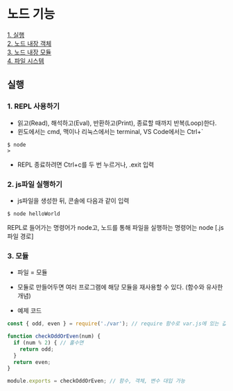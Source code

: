 # 노드 기능
[1. 실행](#실행)    
[2. 노드 내장 객체](./Node-Objects)  
[3. 노드 내장 모듈](./Node-Module)  
[4. 파일 시스템](./FileSystem)

## 실행

### 1. REPL 사용하기
- 읽고(Read), 해석하고(Eval), 반환하고(Print), 종료할 때까지 반복(Loop)한다.
- 윈도에서는 cmd, 맥이나 리눅스에서는 terminal, VS Code에서는 Ctrl+`
~~~console
$ node
>
~~~
- REPL 종료하려면 Ctrl+c를 두 번 누르거나, .exit 입력

### 2. js파일 실행하기
- js파일을 생성한 뒤, 콘솔에 다음과 같이 입력
~~~console
$ node helloWorld
~~~
REPL로 들어가는 명령어가 node고, 노드를 통해 파일을 실행하는 명령어는 node [.js 파일 경로]

### 3. 모듈
- 파일 = 모듈
- 모듈로 만들어두면 여러 프로그램에 해당 모듈을 재사용할 수 있다. (함수와 유사한 개념)

- 예제 코드
~~~js
const { odd, even } = require('./var'); // require 함수로 var.js에 있는 값을 불러옴

function checkOddOrEven(num) {
  if (num % 2) { // 홀수면
    return odd;
  }
  return even;
}

module.exports = checkOddOrEven; // 함수, 객체, 변수 대입 가능
~~~
